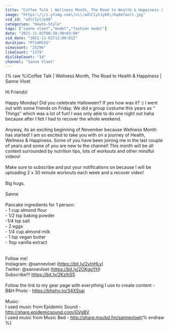 ```yaml
---
title: "Coffee Talk | Wellness Month, The Road to Health & Happiness | Sanne Vloet"
image: "https:\/\/i.ytimg.com\/vi\/adlC1ytJy60\/hqdefault.jpg"
vid_id: "adlC1ytJy60"
categories: "Howto-Style"
tags: ["sanne vloet","model","fashion model"]
date: "2021-11-02T08:38:30+03:00"
vid_date: "2021-11-01T12:00:01Z"
duration: "PT14M31S"
viewcount: "25296"
likeCount: "1379"
dislikeCount: "14"
channel: "Sanne Vloet"
---
```

{% raw %}Coffee Talk | Wellness Month, The Road to Health &amp; Happiness | Sanne Vloet<br /><br />Hi Friends!<br /><br />Happy Monday! Did you celebrate Halloween? If yes how was it? :)   I went out with some friends on Friday. We did a group costume this years as &quot; Things&quot;  which was  a lot of fun! I was only able to do one night out haha because after I felt I had to recover the whole weekend. <br /><br />Anyway, its an exciting beginning of November because Wellness Month has started! I am so excited to take you with on a journey of Health, Wellness &amp; Happiness. Some of you have been joining me in the last couple of years and some of you are new to the channel! This month will be all content surrounded by nutrition tips, lots of workouts and other mindful videos!<br /><br />Make sure to subscribe and put your  notifications on because I will be uploading 2 x 30 minute workouts each week and a recover video!<br /><br />Big hugs,<br /><br />Sanne<br /><br />Pancake ingredients for 1 person:<br />- 1 cup almond flour<br />- 1/2 tsp baking powder<br />-1/4 tsp salt<br />- 2 eggs<br />- 1/4 cup almond milk<br />- 1 tsp vegan butter<br />- 1tsp vanilla extract<br /><br /><br />Follow me!<br />Instagram: @sannevloet (<a rel="nofollow" target="blank" href="https://bit.ly/2vlnHLy)">https://bit.ly/2vlnHLy)</a><br />Twitter: @sannevloet (<a rel="nofollow" target="blank" href="https://bit.ly/2OKggYH)">https://bit.ly/2OKggYH)</a><br />Subscribe!!! <a rel="nofollow" target="blank" href="https://bit.ly/2KzihS5">https://bit.ly/2KzihS5</a><br /><br />Follow the link to my gear page with everything I use to create content - B&amp;H Photo - <a rel="nofollow" target="blank" href="https://bhpho.to/34XSsaj">https://bhpho.to/34XSsaj</a><br /><br />Music: <br />I used music from Epidemic Sound -  <a rel="nofollow" target="blank" href="http://share.epidemicsound.com/GVgBV">http://share.epidemicsound.com/GVgBV</a><br />I used music from Music Bed - <a rel="nofollow" target="blank" href="http://share.mscbd.fm/sannevloet">http://share.mscbd.fm/sannevloet</a>{% endraw %}
